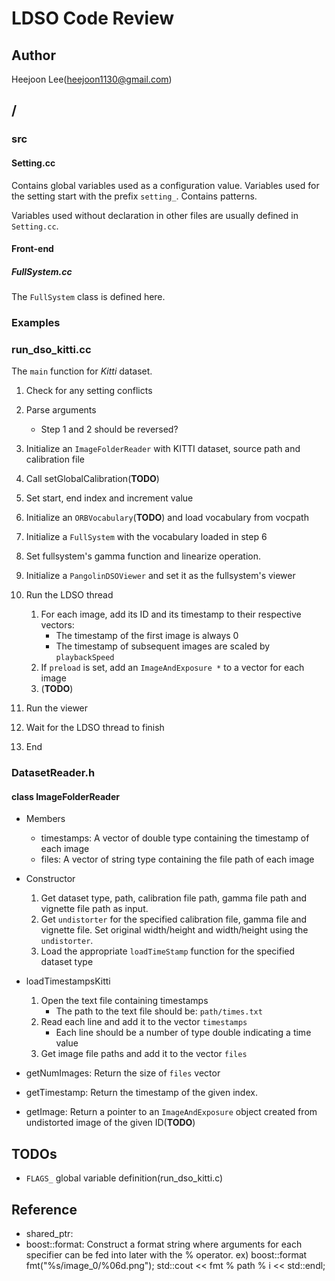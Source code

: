 # LDSO Code Review

## Author
Heejoon Lee(heejoon1130@gmail.com)

## /
### src
#### Setting.cc
Contains global variables used as a configuration value.
Variables used for the setting start with the prefix `setting_`.
Contains patterns.

Variables used without declaration in other files are usually defined in `Setting.cc`.

#### Front-end
##### FullSystem.cc

The `FullSystem` class is defined here.



### Examples
### run_dso_kitti.cc 
The `main` function for *Kitti* dataset.

1. Check for any setting conflicts
2. Parse arguments
    * Step 1 and 2 should be reversed?
3. Initialize an `ImageFolderReader` with KITTI dataset, source path and calibration file
4. Call setGlobalCalibration(**TODO**)
5. Set start, end index and increment value
6. Initialize an `ORBVocabulary`(**TODO**) and load vocabulary from vocpath
7. Initialize a `FullSystem` with the vocabulary loaded in step 6
8. Set fullsystem's gamma function and linearize operation.
9. Initialize a `PangolinDSOViewer` and set it as the fullsystem's viewer
10. Run the LDSO thread
    1. For each image, add its ID and its timestamp to their respective vectors:
        * The timestamp of the first image is always 0
        * The timestamp of subsequent images are scaled by `playbackSpeed`
    2. If `preload` is set, add an `ImageAndExposure *` to a vector for each image
    3. (**TODO**)

11. Run the viewer
12. Wait for the LDSO thread to finish
13. End


### DatasetReader.h
#### class ImageFolderReader
* Members
    * timestamps: A vector of double type containing the timestamp of each image
    * files: A vector of string type containing the file path of each image

* Constructor
    1. Get dataset type, path, calibration file path, gamma file path and vignette file path as input. 
    2. Get `undistorter` for the specified calibration file, gamma file and vignette file. Set original width/height and width/height using the `undistorter`.
    3. Load the appropriate `loadTimeStamp` function for the specified dataset type

* loadTimestampsKitti
    1. Open the text file containing timestamps
        * The path to the text file should be: `path/times.txt`
    2. Read each line and add it to the vector `timestamps`
        * Each line should be a number of type double indicating a time value
    3. Get image file paths and add it to the vector `files`

* getNumImages: Return the size of `files` vector

* getTimestamp: Return the timestamp of the given index.

* getImage: Return a pointer to an `ImageAndExposure` object created from undistorted image of the given ID(**TODO**)



## TODOs
* `FLAGS_` global variable definition(run_dso_kitti.c)

## Reference
* shared_ptr: 
* boost::format: Construct a format string where arguments for each specifier can be fed into later with the % operator.
    ex) boost::format fmt("%s/image_0/%06d.png");
        std::cout << fmt % path % i << std::endl;
